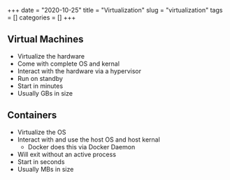 +++ 
date = "2020-10-25"
title = "Virtualization"
slug = "virtualization" 
tags = []
categories = []
+++

## Virtual Machines
- Virtualize the hardware
- Come with complete OS and kernal
- Interact with the hardware via a hypervisor
- Run on standby
- Start in minutes
- Usually GBs in size

## Containers
- Virtualize the OS
- Interact with and use the host OS and host kernal
    - Docker does this via Docker Daemon
- Will exit without an active process
- Start in seconds
- Usually MBs in size

